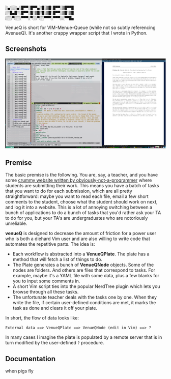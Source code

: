 ```
░▄░░░▄░█▀▀░█▀▀▄░█░▒█░█▀▀░▒█▀▀█
░░█▄█░░█▀▀░█░▒█░█░▒█░█▀▀░▒█░▒█
░░░▀░░░▀▀▀░▀░░▀░░▀▀▀░▀▀▀░░▀▀█▄
```

VenueQ is short for VIM-Menue-Queue (while not so subtly referencing AvenueQ).
It's another crappy wrapper script that I wrote in Python.

## Screenshots

![venueQ](media/checkoff-system.png)

## Premise

The basic premise is the following. You are, say, a teacher, and you have some
[crummy website written by obviously-not-a-programmer](https://github.com/vEnhance/otis-web)
where students are submitting their work.
This means you have a batch of tasks that you want to do for each submission,
which are all pretty straightforward:
maybe you want to read each file, email a few short comments to the student,
choose what the student should work on next, and log it into a website.
This is a lot of annoying switching between a bunch of applications to do a
bunch of tasks that you'd rather ask your TA to do for you,
but your TA's are undergraduates who are notoriously unreliable.

**venueQ** is designed to decrease the amount of friction for a power user who
is both a diehard Vim user and are also willing to write code that automates the
repetitive parts. The idea is:

* Each workflow is abstracted into a **VenueQPlate**.
	The plate has a method that will fetch a list of things to do.
* The Plate generates a bunch of **VenueQNode** objects.
	Some of the nodes are folders.
	And others are files that correspond to tasks.
	For example, maybe it's a YAML file with some data,
	plus a few blanks for you to input some comments in.
* A short Vim script ties into the popular NerdTree plugin
	which lets you browse through all these tasks.
* The unfortunate teacher deals with the tasks one by one.
	When they write the file, if certain user-defined conditions are met,
	it marks the task as done and clears it off your plate.

In short, the flow of data looks like:
```
External data ==> VenueQPlate ==> VenueQNode (edit in Vim) ==> ?
```
In many cases I imagine the plate is populated by a remote server
that is in turn modified by the user-defined `?` procedure.

## Documentation

when pigs fly
